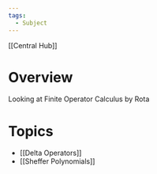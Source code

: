 ```yaml
---
tags:
  - Subject
---
```

[[Central Hub]]
# Overview

Looking at Finite Operator Calculus by Rota

# Topics
- [[Delta Operators]]
- [[Sheffer Polynomials]]